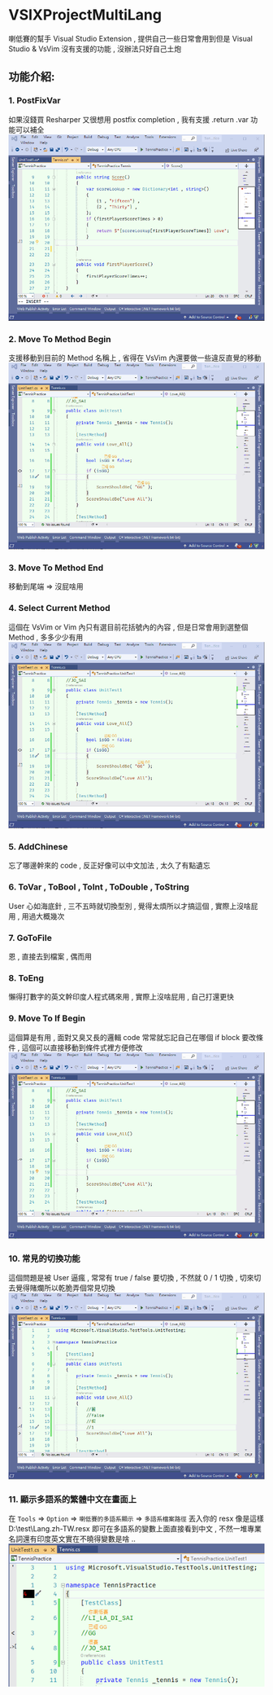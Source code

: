 # VSIXProjectMultiLang

喇低賽的幫手 Visual Studio Extension , 提供自己一些日常會用到但是 Visual Studio & VsVim 沒有支援的功能 , 沒辦法只好自己土炮

## 功能介紹:
### 1. PostFixVar
如果沒錢買 Resharper 又很想用 postfix completion , 我有支援 .return .var 功能可以補全
![image](postfix.gif)

### 2. Move To Method Begin
支援移動到目前的 Method 名稱上 , 省得在 VsVim 內還要做一些違反直覺的移動
![image](method.gif)

### 3. Move To Method End
移動到尾端 => 沒屁啥用

### 4. Select Current Method
這個在 VsVim or Vim 內只有選目前花括號內的內容 , 但是日常會用到選整個 Method , 多多少少有用
![image](method.gif)

### 5. AddChinese
忘了哪邊幹來的 code , 反正好像可以中文加法 , 太久了有點遺忘

### 6. ToVar , ToBool , ToInt , ToDouble , ToString
User 心如海底針 , 三不五時就切換型別 , 覺得太煩所以才搞這個 , 實際上沒啥屁用 , 用過大概幾次

### 7. GoToFile
恩 , 直接去到檔案 , 偶而用

### 8. ToEng
懶得打數字的英文幹印度人程式碼來用 , 實際上沒啥屁用 , 自己打還更快

### 9. Move To If Begin
這個算是有用 , 面對又臭又長的邏輯 code 常常就忘記自己在哪個 if block 要改條件 , 這個可以直接移動到條件式裡方便修改
![image](if.gif)

### 10. 常見的切換功能
這個問題是被 User 逼瘋 , 常常有 true / false 要切換 , 不然就 0 / 1 切換 , 切來切去覺得賭爛所以乾脆弄個常見切換
![image](toggle.gif)

### 11. 顯示多語系的繁體中文在畫面上
在 `Tools` => `Option` => `喇低賽的多語系顯示` => `多語系檔案路徑`
丟入你的 resx 像是這樣 D:\test\Lang.zh-TW.resx
即可在多語系的變數上面直接看到中文 , 不然一堆專業名詞還有印度英文實在不曉得變數是啥 ..
![image](chinese_variable.png)
